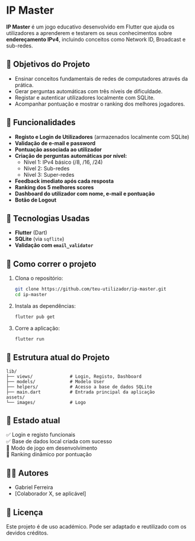 # IP Master

**IP Master** é um jogo educativo desenvolvido em Flutter que ajuda os utilizadores a aprenderem e testarem os seus conhecimentos sobre **endereçamento IPv4**, incluindo conceitos como Network ID, Broadcast e sub-redes.

## 🎯 Objetivos do Projeto

- Ensinar conceitos fundamentais de redes de computadores através da prática.
- Gerar perguntas automáticas com três níveis de dificuldade.
- Registar e autenticar utilizadores localmente com SQLite.
- Acompanhar pontuação e mostrar o ranking dos melhores jogadores.

## 🧱 Funcionalidades

- **Registo e Login de Utilizadores** (armazenados localmente com SQLite)
- **Validação de e-mail e password**
- **Pontuação associada ao utilizador**
- **Criação de perguntas automáticas por nível:**
  - Nível 1: IPv4 básico (/8, /16, /24)
  - Nível 2: Sub-redes
  - Nível 3: Super-redes
- **Feedback imediato após cada resposta**
- **Ranking dos 5 melhores scores**
- **Dashboard do utilizador com nome, e-mail e pontuação**
- **Botão de Logout**

## 🧪 Tecnologias Usadas

- **Flutter** (Dart)
- **SQLite** (via `sqflite`)
- **Validação com `email_validator`**

## 🚀 Como correr o projeto

1. Clona o repositório:
   ```bash
   git clone https://github.com/teu-utilizador/ip-master.git
   cd ip-master
   ```

2. Instala as dependências:
   ```bash
   flutter pub get
   ```

3. Corre a aplicação:
   ```bash
   flutter run
   ```

## 📁 Estrutura atual do Projeto

```
lib/
├── views/              # Login, Registo, Dashboard
├── models/             # Modelo User
├── helpers/            # Acesso a base de dados SQLite
├── main.dart           # Entrada principal da aplicação
assets/
└── images/             # Logo
```

## 📌 Estado atual

✅ Login e registo funcionais  
✅ Base de dados local criada com sucesso  
🚧 Modo de jogo em desenvolvimento  
🚧 Ranking dinâmico por pontuação

## 🧑‍💻 Autores

- Gabriel Ferreira
- [Colaborador X, se aplicável]

## 📄 Licença

Este projeto é de uso académico. Pode ser adaptado e reutilizado com os devidos créditos.
